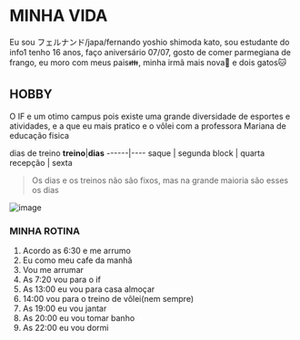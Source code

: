 # MINHA VIDA

 Eu sou フェルナンド/japa/fernando yoshio shimoda kato, sou estudante do info1 tenho 16 anos, faço aniversário 07/07, gosto de comer parmegiana de frango, eu moro com meus pais👪, minha irmã mais nova👧 e dois gatos🐱

## HOBBY
 
 O IF e um otimo campus pois existe uma grande diversidade de esportes e atividades, e a que eu mais pratico e o vôlei com a professora Mariana de educação fisica

dias de treino
**treino**|**dias**
------|----
saque | segunda
block | quarta
recepção | sexta

 > Os dias e os treinos não são fixos, mas na grande maioria são esses os dias 
 
 ![image](https://github.com/user-attachments/assets/8fd323df-121f-470c-a7e3-42fb591d3722)

### MINHA ROTINA
1. Acordo as 6:30 e me arrumo
2. Eu como meu cafe da manhã
3. Vou me arrumar 
4. As 7:20 vou para o if
5. As 13:00 eu vou para casa almoçar
6. 14:00 vou para o treino de vôlei(nem sempre)
7. As 19:00 eu vou jantar
8. As 20:00 eu vou tomar banho
9. As 22:00 eu vou dormi
      







